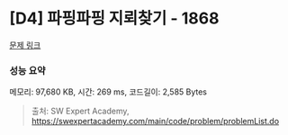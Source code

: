# [D4] 파핑파핑 지뢰찾기 - 1868 

[문제 링크](https://swexpertacademy.com/main/code/problem/problemDetail.do?contestProbId=AV5LwsHaD1MDFAXc) 

### 성능 요약

메모리: 97,680 KB, 시간: 269 ms, 코드길이: 2,585 Bytes



> 출처: SW Expert Academy, https://swexpertacademy.com/main/code/problem/problemList.do